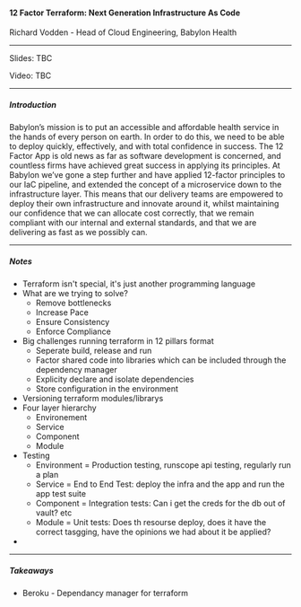 #### 12 Factor Terraform: Next Generation Infrastructure As Code

Richard Vodden - Head of Cloud Engineering, Babylon Health

---

Slides: TBC

Video: TBC

---

##### Introduction

Babylon’s mission is to put an accessible and affordable health service in the hands of every person on earth. In order to do this, we need to be able to deploy quickly, effectively, and with total confidence in success. The 12 Factor App is old news as far as software development is concerned, and countless firms have achieved great success in applying its principles. At Babylon we’ve gone a step further and have applied 12-factor principles to our IaC pipeline, and extended the concept of a microservice down to the infrastructure layer. This means that our delivery teams are empowered to deploy their own infrastructure and innovate around it, whilst maintaining our confidence that we can allocate cost correctly, that we remain compliant with our internal and external standards, and that we are delivering as fast as we possibly can.

---

##### Notes

* Terraform isn't special, it's just another programming language
* What are we trying to solve?
  * Remove bottlenecks
  * Increase Pace
  * Ensure Consistency
  * Enforce Compliance
* Big challenges running terraform in 12 pillars format
  * Seperate build, release and run
  * Factor shared code into libraries which can be included through the dependency manager
  * Explicity declare and isolate dependencies
  * Store configuration in the environment
* Versioning terraform modules/librarys
* Four layer hierarchy
  * Environement 
  * Service 
  * Component
  * Module
* Testing
  * Environment = Production testing, runscope api testing, regularly run a plan
  * Service = End to End Test: deploy the infra and the app and run the app test suite
  * Component = Integration tests: Can i get the creds for the db out of vault? etc
  * Module = Unit tests: Does th resourse deploy, does it have the correct tasgging, have the opinions we had about it be applied?
* 

---

##### Takeaways

* Beroku - Dependancy manager for terraform
